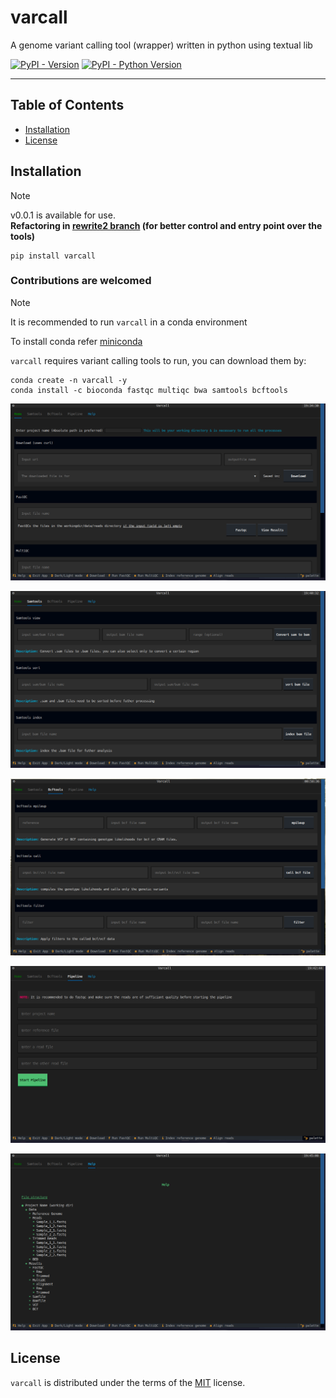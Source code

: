 # varcall

A genome variant calling tool (wrapper) written in python using textual lib

[![PyPI - Version](https://img.shields.io/pypi/v/varcall.svg)](https://pypi.org/project/varcall)
[![PyPI - Python Version](https://img.shields.io/pypi/pyversions/varcall.svg)](https://pypi.org/project/varcall)

-----

## Table of Contents

- [Installation](#installation)
- [License](#license)

## Installation

> [!NOTE]
> v0.0.1 is available for use. <br>
> **Refactoring in [rewrite2 branch](https://github.com/vidyasagar0405/varcall/tree/rewrite2) (for better control and entry point over the tools)**

```console
pip install varcall
```
### Contributions are welcomed

> [!NOTE]
> It is recommended to run `varcall` in a conda environment

To install conda refer [miniconda](https://docs.anaconda.com/miniconda/) 

`varcall` requires variant calling tools to run, you can download them by:
```console
conda create -n varcall -y
conda install -c bioconda fastqc multiqc bwa samtools bcftools
```

![Home tab image](./doc/images/Hometab-image.jpg?raw=true "Home tab")



![Samtools tab image](./doc/images/Samtoolstab-image.jpg?raw=true "Samtools tab")



![Bcftools tab image](./doc/images/Bcftoolstab-image.jpg?raw=true "Bcftools tab")



![Pipeline tab image](./doc/images/Pipelinetab-image.jpg?raw=true "Pipeline")



![Help tab image](./doc/images/Helptab-image.jpg?raw=true "Help tab")

## License

`varcall` is distributed under the terms of the [MIT](https://spdx.org/licenses/MIT.html) license.
